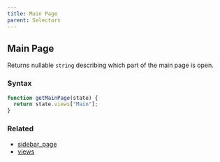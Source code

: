 ```yaml
---
title: Main Page
parent: Selectors
---
```


## Main Page

Returns nullable `string` describing which part of the main page is open.

### Syntax

```js
function getMainPage(state) {
  return state.views["Main"];
}
```

### Related

- [sidebar_page](./sidebar_page.md)
- [views](./views.md)

